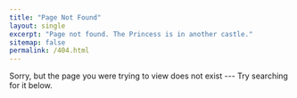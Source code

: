```yaml
---
title: "Page Not Found"
layout: single
excerpt: "Page not found. The Princess is in another castle."
sitemap: false
permalink: /404.html
---
```


Sorry, but the page you were trying to view does not exist --- Try searching for it below.

<script type="text/javascript">
  var GOOG_FIXURL_LANG = 'en';
  var GOOG_FIXURL_SITE = '{{ site.url }}'
</script>
<script type="text/javascript"
  src="//linkhelp.clients.google.com/tbproxy/lh/wm/fixurl.js">
</script>
